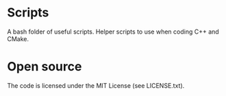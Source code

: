 Scripts
======
A bash folder of useful scripts. Helper scripts to use when coding C++ and CMake.

Open source
======
The code is licensed under the MIT License (see LICENSE.txt).
